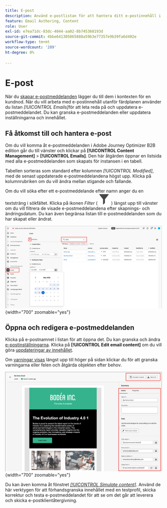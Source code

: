 ```yaml
---
title: E-post
description: Använd e-postlistan för att hantera ditt e-postinnehåll i Adobe Journey Optimizer B2B edition. Ni kan enkelt utvärdera och uppdatera e-postmeddelanden under alla era resor.
feature: Email Authoring, Content
role: User
exl-id: e7ea71dc-83dc-4044-aa02-8b745368193d
source-git-commit: 4bbe641305065888a59b3e77357e9b39fa6d402e
workflow-type: tm+mt
source-wordcount: '289'
ht-degree: 0%

---
```


# E-post

När du [skapar e-postmeddelanden](./add-email.md) lägger du till dem i kontexten för en kundnod. När du vill arbeta med e-postinnehåll utanför färdplanen använder du listan _[!UICONTROL Emails]_&#x200B;för att leta reda på och uppdatera e-postmeddelandet. Du kan granska e-postmeddelanden eller uppdatera inställningarna och innehållet.

## Få åtkomst till och hantera e-post

Om du vill komma åt e-postmeddelanden i Adobe Journey Optimizer B2B edition går du till vänster och klickar på **[!UICONTROL Content Management]** > **[!UICONTROL Emails]**. Den här åtgärden öppnar en listsida med alla e-postmeddelanden som skapats för instansen i en tabell.

Tabellen sorteras som standard efter kolumnen _[!UICONTROL Modified]_, med de senast uppdaterade e-postmeddelandena högst upp. Klicka på kolumnrubriken om du vill ändra mellan stigande och fallande.

Om du vill söka efter ett e-postmeddelande efter namn anger du en textsträng i sökfältet. Klicka på ikonen _Filter_ ( ![Filterikon](../assets/do-not-localize/icon-filter.svg) ) längst upp till vänster om du vill filtrera de visade e-postmeddelandena efter skapnings- och ändringsdatum. Du kan även begränsa listan till e-postmeddelanden som du har skapat eller ändrat.

![Öppna e-postmallsbiblioteket och filtrera efter namn och datum](./assets/emails-list-filtered.png){width="700" zoomable="yes"}

## Öppna och redigera e-postmeddelanden

Klicka på e-postnamnet i listan för att öppna det. Du kan granska och ändra [e-postinställningarna](./add-email.md#define-the-email-settings). Klicka på **[!UICONTROL Edit email content]** om du vill göra [uppdateringar av innehållet](./email-authoring.md).

Om [varningar visas](./add-email.md#check-alerts) längst upp till höger på sidan klickar du för att granska varningarna eller felen och åtgärda objekten efter behov.

![Öppna e-postmeddelandet för att göra uppdateringar](./assets/email-open-update.png){width="700" zoomable="yes"}

Du kan även komma åt fönstret [_[!UICONTROL Simulate content]_](./email-simulate-content.md). Använd de här verktygen för att förhandsgranska innehållet med en testprofil, skicka korrektur och testa e-postmeddelandet för att se om det går att leverera och skicka e-postklientåtergivning.
